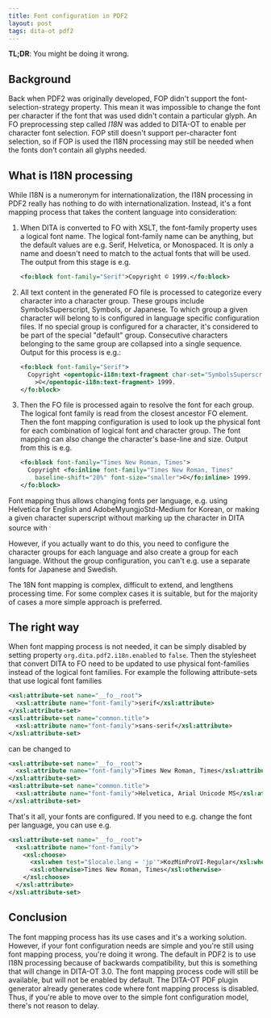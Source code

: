 ```yaml
---
title: Font configuration in PDF2
layout: post
tags: dita-ot pdf2
---
```

**TL;DR**: You might be doing it wrong.

## Background

Back when PDF2 was originally developed, FOP didn't support the font-selection-strategy property. This mean it was impossible to change the font per character if the font that was used didn't contain a particular glyph. An FO preprocessing step called _I18N_ was added to DITA-OT to enable per character font selection. FOP still doesn't support per-character font selection, so if FOP is used the I18N processing may still be needed when the fonts don't contain all glyphs needed.

## What is I18N processing

While I18N is a numeronym for internationalization, the I18N processing in PDF2 really has nothing to do with internationalization. Instead, it's a font mapping process that takes the content language into consideration:

1.  When DITA is converted to FO with XSLT, the font-family property uses a logical font name. The logical font-family name can be anything, but the default values are e.g. Serif, Helvetica, or Monospaced. It is only a name and doesn't need to match to the actual fonts that will be used. The output from this stage is e.g.
    
    ```xml
    <fo:block font-family="Serif">Copyright © 1999.</fo:block>
    ```
1.  All text content in the generated FO file is processed to categorize every character into a character group. These groups include SymbolsSuperscript, Symbols, or Japanese. To which group a given character will belong to is configured in language specific configuration files. If no special group is configured for a character, it's considered to be part of the special "default" group. Consecutive characters belonging to the same group are collapsed into a single sequence. Output for this process is e.g.:
    
    ```xml
    <fo:block font-family="Serif">
      Copyright <opentopic-i18n:text-fragment char-set="SymbolsSuperscript"
        >©</opentopic-i18n:text-fragment> 1999.
    </fo:block>
    ```
1.  Then the FO file is processed again to resolve the font for each group. The logical font family is read from the closest ancestor FO element. Then the font mapping configuration is used to look up the physical font for each combination of logical font and character group. The font mapping can also change the character's base-line and size. Output from this is e.g.
    
    ```xml
    <fo:block font-family="Times New Roman, Times">
      Copyright <fo:inline font-family="Times New Roman, Times"
        baseline-shift="20%" font-size="smaller">©</fo:inline> 1999.
    </fo:block>
    ```

Font mapping thus allows changing fonts per language, e.g. using Helvetica for English and AdobeMyungjoStd-Medium for Korean, or making a given character superscript without marking up the character in DITA source with <sup>.

However, if you actually want to do this, you need to configure the character groups for each language and also create a group for each language. Without the group configuration, you can't e.g. use a separate fonts for Japanese and Swedish.

The 18N font mapping is complex, difficult to extend, and lengthens processing time. For some complex cases it is suitable, but for the majority of cases a more simple approach is preferred.

## The right way

When font mapping process is not needed, it can be simply disabled by setting property `org.dita.pdf2.i18n.enabled` to `false`. Then the stylesheet that convert DITA to FO need to be updated to use physical font-families instead of the logical font families. For example the following attribute-sets that use logical font families

```xml
<xsl:attribute-set name="__fo__root">
  <xsl:attribute name="font-family">serif</xsl:attribute>
</xsl:attribute-set>
<xsl:attribute-set name="common.title">
  <xsl:attribute name="font-family">sans-serif</xsl:attribute>
</xsl:attribute-set>
```

can be changed to

```xml
<xsl:attribute-set name="__fo__root">
  <xsl:attribute name="font-family">Times New Roman, Times</xsl:attribute>
</xsl:attribute-set>
<xsl:attribute-set name="common.title">
  <xsl:attribute name="font-family">Helvetica, Arial Unicode MS</xsl:attribute>
</xsl:attribute-set>
```

That's it all, your fonts are configured. If you need to e.g. change the font per language, you can use e.g.

```xml
<xsl:attribute-set name="__fo__root">
  <xsl:attribute name="font-family">
    <xsl:choose>
      <xsl:when test="$locale.lang = 'jp'">KozMinProVI-Regular</xsl:when>
      <xsl:otherwise>Times New Roman, Times</xsl:otherwise>
    </xsl:choose>
  </xsl:attribute>
</xsl:attribute-set>
```

## Conclusion

The font mapping process has its use cases and it's a working solution. However, if your font configuration needs are simple and you're still using font mapping process, you're doing it wrong. The default in PDF2 is to use I18N processing because of backwards compatibility, but this is something that will change in DITA-OT 3.0. The font mapping process code will still be available, but will not be enabled by default. The DITA-OT PDF plugin generator already generates code where font mapping process is disabled. Thus, if you're able to move over to the simple font configuration model, there's not reason to delay.
